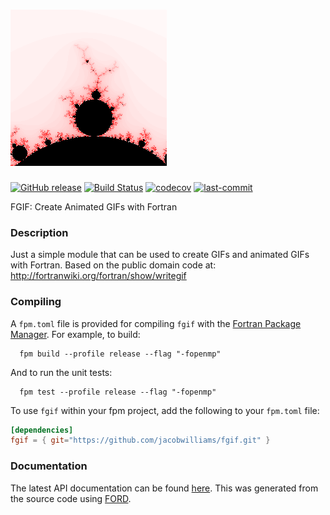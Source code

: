 ![fgif](media/mandelbrot.gif)
============

[![GitHub release](https://img.shields.io/github/release/jacobwilliams/FGIF.svg)](https://github.com/jacobwilliams/FGIF/releases/latest)
[![Build Status](https://github.com/jacobwilliams/FGIF/actions/workflows/CI.yml/badge.svg)](https://github.com/jacobwilliams/FGIF/actions)
[![codecov](https://codecov.io/gh/jacobwilliams/FGIF/branch/master/graph/badge.svg)](https://codecov.io/gh/jacobwilliams/FGIF)
[![last-commit](https://img.shields.io/github/last-commit/jacobwilliams/FGIF)](https://github.com/jacobwilliams/FGIF/commits/master)

FGIF: Create Animated GIFs with Fortran

### Description

Just a simple module that can be used to create GIFs and animated GIFs with Fortran.
Based on the public domain code at: http://fortranwiki.org/fortran/show/writegif

### Compiling

A `fpm.toml` file is provided for compiling `fgif` with the [Fortran Package Manager](https://github.com/fortran-lang/fpm). For example, to build:

```
  fpm build --profile release --flag "-fopenmp"
```

And to run the unit tests:

```
  fpm test --profile release --flag "-fopenmp"
```

To use `fgif` within your fpm project, add the following to your `fpm.toml` file:
```toml
[dependencies]
fgif = { git="https://github.com/jacobwilliams/fgif.git" }
```

### Documentation

The latest API documentation can be found [here](http://jacobwilliams.github.io/FGIF/). This was generated from the source code using [FORD](https://github.com/Fortran-FOSS-Programmers/ford).
